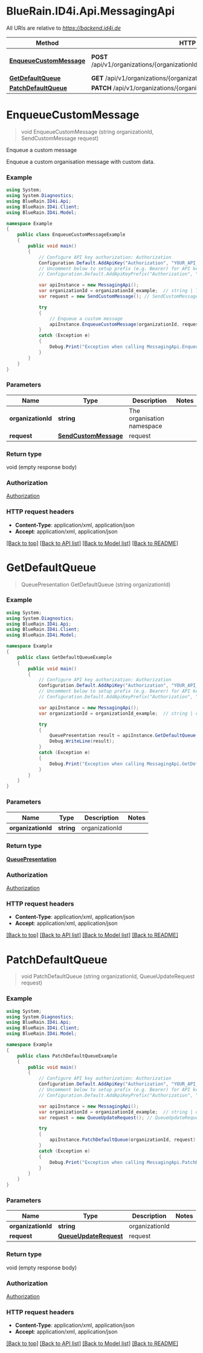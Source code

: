 # BlueRain.ID4i.Api.MessagingApi

All URIs are relative to *https://backend.id4i.de*

Method | HTTP request | Description
------------- | ------------- | -------------
[**EnqueueCustomMessage**](MessagingApi.md#enqueuecustommessage) | **POST** /api/v1/organizations/{organizationId}/messaging/enqueueCustomMessage | Enqueue a custom message
[**GetDefaultQueue**](MessagingApi.md#getdefaultqueue) | **GET** /api/v1/organizations/{organizationId}/messaging | 
[**PatchDefaultQueue**](MessagingApi.md#patchdefaultqueue) | **PATCH** /api/v1/organizations/{organizationId}/messaging | 


<a name="enqueuecustommessage"></a>
# **EnqueueCustomMessage**
> void EnqueueCustomMessage (string organizationId, SendCustomMessage request)

Enqueue a custom message

Enqueue a custom organisation message with custom data.

### Example
```csharp
using System;
using System.Diagnostics;
using BlueRain.ID4i.Api;
using BlueRain.ID4i.Client;
using BlueRain.ID4i.Model;

namespace Example
{
    public class EnqueueCustomMessageExample
    {
        public void main()
        {
            // Configure API key authorization: Authorization
            Configuration.Default.AddApiKey("Authorization", "YOUR_API_KEY");
            // Uncomment below to setup prefix (e.g. Bearer) for API key, if needed
            // Configuration.Default.AddApiKeyPrefix("Authorization", "Bearer");

            var apiInstance = new MessagingApi();
            var organizationId = organizationId_example;  // string | The organisation namespace
            var request = new SendCustomMessage(); // SendCustomMessage | request

            try
            {
                // Enqueue a custom message
                apiInstance.EnqueueCustomMessage(organizationId, request);
            }
            catch (Exception e)
            {
                Debug.Print("Exception when calling MessagingApi.EnqueueCustomMessage: " + e.Message );
            }
        }
    }
}
```

### Parameters

Name | Type | Description  | Notes
------------- | ------------- | ------------- | -------------
 **organizationId** | **string**| The organisation namespace | 
 **request** | [**SendCustomMessage**](SendCustomMessage.md)| request | 

### Return type

void (empty response body)

### Authorization

[Authorization](../README.md#Authorization)

### HTTP request headers

 - **Content-Type**: application/xml, application/json
 - **Accept**: application/xml, application/json

[[Back to top]](#) [[Back to API list]](../README.md#documentation-for-api-endpoints) [[Back to Model list]](../README.md#documentation-for-models) [[Back to README]](../README.md)

<a name="getdefaultqueue"></a>
# **GetDefaultQueue**
> QueuePresentation GetDefaultQueue (string organizationId)



### Example
```csharp
using System;
using System.Diagnostics;
using BlueRain.ID4i.Api;
using BlueRain.ID4i.Client;
using BlueRain.ID4i.Model;

namespace Example
{
    public class GetDefaultQueueExample
    {
        public void main()
        {
            // Configure API key authorization: Authorization
            Configuration.Default.AddApiKey("Authorization", "YOUR_API_KEY");
            // Uncomment below to setup prefix (e.g. Bearer) for API key, if needed
            // Configuration.Default.AddApiKeyPrefix("Authorization", "Bearer");

            var apiInstance = new MessagingApi();
            var organizationId = organizationId_example;  // string | organizationId

            try
            {
                QueuePresentation result = apiInstance.GetDefaultQueue(organizationId);
                Debug.WriteLine(result);
            }
            catch (Exception e)
            {
                Debug.Print("Exception when calling MessagingApi.GetDefaultQueue: " + e.Message );
            }
        }
    }
}
```

### Parameters

Name | Type | Description  | Notes
------------- | ------------- | ------------- | -------------
 **organizationId** | **string**| organizationId | 

### Return type

[**QueuePresentation**](QueuePresentation.md)

### Authorization

[Authorization](../README.md#Authorization)

### HTTP request headers

 - **Content-Type**: application/xml, application/json
 - **Accept**: application/xml, application/json

[[Back to top]](#) [[Back to API list]](../README.md#documentation-for-api-endpoints) [[Back to Model list]](../README.md#documentation-for-models) [[Back to README]](../README.md)

<a name="patchdefaultqueue"></a>
# **PatchDefaultQueue**
> void PatchDefaultQueue (string organizationId, QueueUpdateRequest request)



### Example
```csharp
using System;
using System.Diagnostics;
using BlueRain.ID4i.Api;
using BlueRain.ID4i.Client;
using BlueRain.ID4i.Model;

namespace Example
{
    public class PatchDefaultQueueExample
    {
        public void main()
        {
            // Configure API key authorization: Authorization
            Configuration.Default.AddApiKey("Authorization", "YOUR_API_KEY");
            // Uncomment below to setup prefix (e.g. Bearer) for API key, if needed
            // Configuration.Default.AddApiKeyPrefix("Authorization", "Bearer");

            var apiInstance = new MessagingApi();
            var organizationId = organizationId_example;  // string | organizationId
            var request = new QueueUpdateRequest(); // QueueUpdateRequest | request

            try
            {
                apiInstance.PatchDefaultQueue(organizationId, request);
            }
            catch (Exception e)
            {
                Debug.Print("Exception when calling MessagingApi.PatchDefaultQueue: " + e.Message );
            }
        }
    }
}
```

### Parameters

Name | Type | Description  | Notes
------------- | ------------- | ------------- | -------------
 **organizationId** | **string**| organizationId | 
 **request** | [**QueueUpdateRequest**](QueueUpdateRequest.md)| request | 

### Return type

void (empty response body)

### Authorization

[Authorization](../README.md#Authorization)

### HTTP request headers

 - **Content-Type**: application/xml, application/json
 - **Accept**: application/xml, application/json

[[Back to top]](#) [[Back to API list]](../README.md#documentation-for-api-endpoints) [[Back to Model list]](../README.md#documentation-for-models) [[Back to README]](../README.md)

